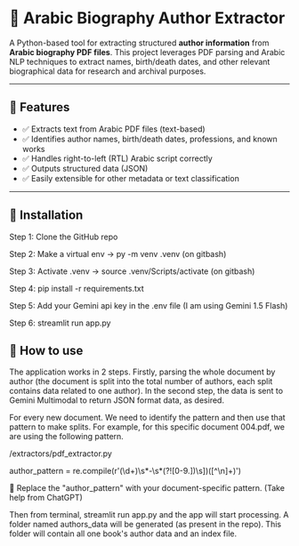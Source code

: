 # 📄 Arabic Biography Author Extractor

A Python-based tool for extracting structured **author information** from **Arabic biography PDF files**. This project leverages PDF parsing and Arabic NLP techniques to extract names, birth/death dates, and other relevant biographical data for research and archival purposes.

---

## 🌟 Features

- ✅ Extracts text from Arabic PDF files (text-based)
- ✅ Identifies author names, birth/death dates, professions, and known works
- ✅ Handles right-to-left (RTL) Arabic script correctly
- ✅ Outputs structured data (JSON)
- ✅ Easily extensible for other metadata or text classification

---

## 🌟 Installation

Step 1: Clone the GitHub repo

Step 2: Make a virtual env -> py -m venv .venv (on gitbash)

Step 3: Activate .venv -> source .venv/Scripts/activate (on gitbash)

Step 4: pip install -r requirements.txt

Step 5: Add your Gemini api key in the .env file (I am using Gemini 1.5 Flash)

Step 6: streamlit run app.py

## 🌟 How to use

The application works in 2 steps. Firstly, parsing the whole document by author (the document is split into the total number of authors, each split contains data related to one author). In the second step, the data is sent to Gemini Multimodal to return JSON format data, as desired.

For every new document. We need to identify the pattern and then use that pattern to make splits. For example, for this specific document 004.pdf, we are using the following pattern.

/extractors/pdf_extractor.py

author_pattern = re.compile(r'(\d+)\s*-\s*(?![0-9\.\]\)\s])([^\n]+)')

🌟 Replace the "author_pattern" with your document-specific pattern. (Take help from ChatGPT)

Then from terminal, streamlit run app.py and the app will start processing. A folder named authors_data will be generated (as present in the repo). This folder will contain all one book's author data and an index file.
